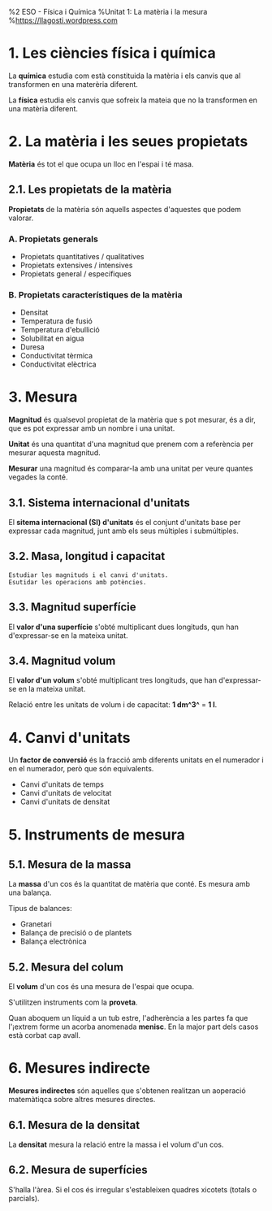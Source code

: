 %2 ESO - Física i Química
%Unitat 1: La matèria i la mesura
%https://llagosti.wordpress.com

# 1. Les ciències física i química

La **química** estudia com està constituida la matèria i els canvis que al transformen en una materèria diferent.

La **física** estudia els canvis que sofreix la mateia que no la transformen en una matèria diferent.

# 2. La matèria i les seues propietats

**Matèria** és tot el que ocupa un lloc en l'espai i té masa.

## 2.1. Les propietats de la matèria

**Propietats** de la matèria són aquells aspectes d'aquestes que podem valorar.

### A. Propietats generals

- Propietats quantitatives / qualitatives
- Propietats extensives / intensives
- Propietats general / específiques


### B. Propietats característiques de la matèria

- Densitat
- Temperatura de fusió
- Temperatura d'ebullició
- Solubilitat en aigua
- Duresa
- Conductivitat tèrmica
- Conductivitat elèctrica

# 3. Mesura

**Magnitud** és qualsevol propietat de la matèria que s pot mesurar, és a dir, que es pot expressar amb un nombre i una unitat.


**Unitat** és una quantitat d'una magnitud que prenem com a referència per mesurar aquesta magnitud.


**Mesurar** una magnitud és comparar-la amb una unitat per veure quantes vegades la conté.


## 3.1. Sistema internacional d'unitats

El **sitema internacional (SI) d'unitats** és el conjunt d'unitats base per expressar cada magnitud, junt amb els seus múltiples i submúltiples.

## 3.2. Masa, longitud i capacitat

    Estudiar les magnituds i el canvi d'unitats.
    Esutidar les operacions amb potències.


## 3.3. Magnitud superfície

El **valor d'una superfície** s'obté multiplicant dues longituds, qun han d'expressar-se en la mateixa unitat.

## 3.4. Magnitud volum

El **valor d'un volum** s'obté multiplicant tres longituds, que han d'expressar-se en la mateixa unitat.

Relació entre les unitats de volum i de capacitat: **1 dm^3^** = **1 l**.

# 4. Canvi d'unitats

Un **factor de conversió** és la fracció amb diferents unitats en el numerador i en el numerador, però que són equivalents.

- Canvi d'unitats de temps
- Canvi d'unitats de velocitat
- Canvi d'unitats de densitat

# 5. Instruments de mesura

## 5.1. Mesura de la massa

La **massa** d'un cos és la quantitat de matèria que conté. Es mesura amb una balança.

Tipus de balances:

- Granetari
- Balança de precisió o de plantets
- Balança electrònica

## 5.2. Mesura del colum

El **volum** d'un cos és una mesura de l'espai que ocupa.

S'utilitzen instruments com la **proveta**.

Quan aboquem un líquid a un tub estre, l'adherència a les partes fa que l'¡extrem forme un acorba anomenada **menisc**. En la major part dels casos està corbat cap avall.

# 6. Mesures indirecte

**Mesures indirectes** són aquelles que s'obtenen realitzan un aoperació matemàtiqca sobre altres mesures directes.

## 6.1. Mesura de la densitat

La **densitat** mesura la relació entre la massa i el volum d'un cos.

## 6.2. Mesura de superfícies

S'halla l'àrea. Si el cos és irregular s'estableixen quadres xicotets (totals o parcials).

